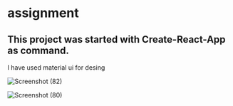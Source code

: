# assignment

<h2>This project was started with Create-React-App as command.</h2>

  
<p> I have used material ui for desing</P>


![Screenshot (82)](https://user-images.githubusercontent.com/93375590/159631395-5ee137fe-739b-4221-870f-f4b1e671cdb2.png)



![Screenshot (80)](https://user-images.githubusercontent.com/93375590/159631239-0f858874-cca4-4b77-ba95-6192ba392331.png)
